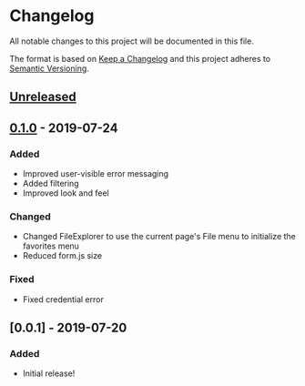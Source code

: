 # Changelog
All notable changes to this project will be documented in this file.

The format is based on [Keep a Changelog](http://keepachangelog.com/en/1.0.0/)
and this project adheres to [Semantic Versioning](http://semver.org/spec/v2.0.0.html).

## [Unreleased]
## [0.1.0] - 2019-07-24
### Added

- Improved user-visible error messaging
- Added filtering
- Improved look and feel

### Changed

- Changed FileExplorer to use the current page's File menu to initialize the favorites menu
- Reduced form.js size

### Fixed

- Fixed credential error

## [0.0.1] - 2019-07-20
### Added
- Initial release!

[Unreleased]: https://github.com/OSC/ood_js_filepicker/compare/v0.1.0...HEAD
[0.1.0]: https://github.com/OSC/ood_js_filepicker/compare/v0.0.1...v0.1.0